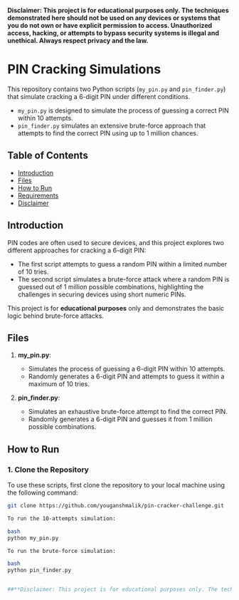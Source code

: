 **Disclaimer: This project is for educational purposes only. The techniques demonstrated here should not be used on any devices or systems that you do not own or have explicit permission to access. Unauthorized access, hacking, or attempts to bypass security systems is illegal and unethical. Always respect privacy and the law.**

# PIN Cracking Simulations

This repository contains two Python scripts (`my_pin.py` and `pin_finder.py`) that simulate cracking a 6-digit PIN under different conditions. 

- `my_pin.py` is designed to simulate the process of guessing a correct PIN within 10 attempts.
- `pin_finder.py` simulates an extensive brute-force approach that attempts to find the correct PIN using up to 1 million chances.

## Table of Contents
- [Introduction](#introduction)
- [Files](#files)
- [How to Run](#how-to-run)
- [Requirements](#requirements)
- [Disclaimer](#disclaimer)

## Introduction

PIN codes are often used to secure devices, and this project explores two different approaches for cracking a 6-digit PIN:
- The first script attempts to guess a random PIN within a limited number of 10 tries.
- The second script simulates a brute-force attack where a random PIN is guessed out of 1 million possible combinations, highlighting the challenges in securing devices using short numeric PINs.

This project is for **educational purposes** only and demonstrates the basic logic behind brute-force attacks. 

## Files

1. **my_pin.py**: 
    - Simulates the process of guessing a 6-digit PIN within 10 attempts.
    - Randomly generates a 6-digit PIN and attempts to guess it within a maximum of 10 tries.

2. **pin_finder.py**: 
    - Simulates an exhaustive brute-force attempt to find the correct PIN.
    - Randomly generates a 6-digit PIN and guesses it from 1 million possible combinations.

## How to Run

### 1. Clone the Repository
To use these scripts, first clone the repository to your local machine using the following command:

```bash
git clone https://github.com/youganshmalik/pin-cracker-challenge.git

To run the 10-attempts simulation:

bash
python my_pin.py

To run the brute-force simulation:

bash
python pin_finder.py


##**Disclaimer: This project is for educational purposes only. The techniques demonstrated here should not be used on any devices or systems that you do not own or have explicit permission to access. Unauthorized access, hacking, or attempts to bypass security systems is illegal and unethical. Always respect privacy and the law.**
